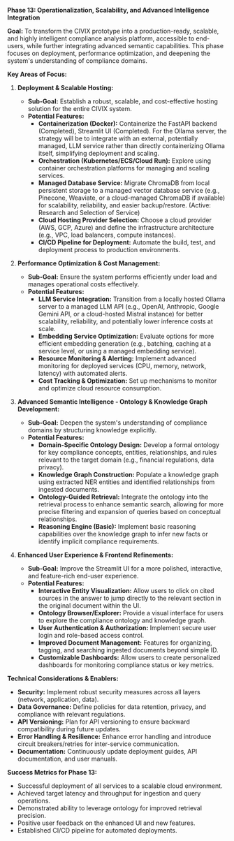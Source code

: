 **Phase 13: Operationalization, Scalability, and Advanced Intelligence Integration**

**Goal:** To transform the CIVIX prototype into a production-ready, scalable, and highly intelligent compliance analysis platform, accessible to end-users, while further integrating advanced semantic capabilities. This phase focuses on deployment, performance optimization, and deepening the system's understanding of compliance domains.

**Key Areas of Focus:**

1.  **Deployment & Scalable Hosting:**
    *   **Sub-Goal:** Establish a robust, scalable, and cost-effective hosting solution for the entire CIVIX system.
    *   **Potential Features:**
        *   **Containerization (Docker):** Containerize the FastAPI backend (Completed), Streamlit UI (Completed). For the Ollama server, the strategy will be to integrate with an external, potentially managed, LLM service rather than directly containerizing Ollama itself, simplifying deployment and scaling.
        *   **Orchestration (Kubernetes/ECS/Cloud Run):** Explore using container orchestration platforms for managing and scaling services.
        *   **Managed Database Service:** Migrate ChromaDB from local persistent storage to a managed vector database service (e.g., Pinecone, Weaviate, or a cloud-managed ChromaDB if available) for scalability, reliability, and easier backup/restore. (Active: Research and Selection of Service)
        *   **Cloud Hosting Provider Selection:** Choose a cloud provider (AWS, GCP, Azure) and define the infrastructure architecture (e.g., VPC, load balancers, compute instances).
        *   **CI/CD Pipeline for Deployment:** Automate the build, test, and deployment process to production environments.

2.  **Performance Optimization & Cost Management:**
    *   **Sub-Goal:** Ensure the system performs efficiently under load and manages operational costs effectively.
    *   **Potential Features:**
        *   **LLM Service Integration:** Transition from a locally hosted Ollama server to a managed LLM API (e.g., OpenAI, Anthropic, Google Gemini API, or a cloud-hosted Mistral instance) for better scalability, reliability, and potentially lower inference costs at scale.
        *   **Embedding Service Optimization:** Evaluate options for more efficient embedding generation (e.g., batching, caching at a service level, or using a managed embedding service).
        *   **Resource Monitoring & Alerting:** Implement advanced monitoring for deployed services (CPU, memory, network, latency) with automated alerts.
        *   **Cost Tracking & Optimization:** Set up mechanisms to monitor and optimize cloud resource consumption.

3.  **Advanced Semantic Intelligence - Ontology & Knowledge Graph Development:**
    *   **Sub-Goal:** Deepen the system's understanding of compliance domains by structuring knowledge explicitly.
    *   **Potential Features:**
        *   **Domain-Specific Ontology Design:** Develop a formal ontology for key compliance concepts, entities, relationships, and rules relevant to the target domain (e.g., financial regulations, data privacy).
        *   **Knowledge Graph Construction:** Populate a knowledge graph using extracted NER entities and identified relationships from ingested documents.
        *   **Ontology-Guided Retrieval:** Integrate the ontology into the retrieval process to enhance semantic search, allowing for more precise filtering and expansion of queries based on conceptual relationships.
        *   **Reasoning Engine (Basic):** Implement basic reasoning capabilities over the knowledge graph to infer new facts or identify implicit compliance requirements.

4.  **Enhanced User Experience & Frontend Refinements:**
    *   **Sub-Goal:** Improve the Streamlit UI for a more polished, interactive, and feature-rich end-user experience.
    *   **Potential Features:**
        *   **Interactive Entity Visualization:** Allow users to click on cited sources in the answer to jump directly to the relevant section in the original document within the UI.
        *   **Ontology Browser/Explorer:** Provide a visual interface for users to explore the compliance ontology and knowledge graph.
        *   **User Authentication & Authorization:** Implement secure user login and role-based access control.
        *   **Improved Document Management:** Features for organizing, tagging, and searching ingested documents beyond simple ID.
        *   **Customizable Dashboards:** Allow users to create personalized dashboards for monitoring compliance status or key metrics.

**Technical Considerations & Enablers:**

*   **Security:** Implement robust security measures across all layers (network, application, data).
*   **Data Governance:** Define policies for data retention, privacy, and compliance with relevant regulations.
*   **API Versioning:** Plan for API versioning to ensure backward compatibility during future updates.
*   **Error Handling & Resilience:** Enhance error handling and introduce circuit breakers/retries for inter-service communication.
*   **Documentation:** Continuously update deployment guides, API documentation, and user manuals.

**Success Metrics for Phase 13:**

*   Successful deployment of all services to a scalable cloud environment.
*   Achieved target latency and throughput for ingestion and query operations.
*   Demonstrated ability to leverage ontology for improved retrieval precision.
*   Positive user feedback on the enhanced UI and new features.
*   Established CI/CD pipeline for automated deployments.
